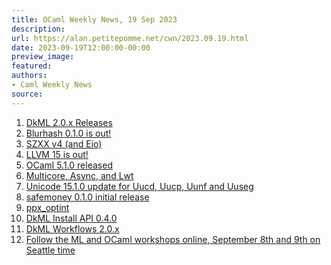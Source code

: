 ```yaml
---
title: OCaml Weekly News, 19 Sep 2023
description:
url: https://alan.petitepomme.net/cwn/2023.09.19.html
date: 2023-09-19T12:00:00-00:00
preview_image:
featured:
authors:
- Caml Weekly News
source:
---
```

    
<ol><li><a href="https://alan.petitepomme.net/cwn/2023.09.19.html#1">DkML 2.0.x Releases</a></li><li><a href="https://alan.petitepomme.net/cwn/2023.09.19.html#2">Blurhash 0.1.0 is out!</a></li><li><a href="https://alan.petitepomme.net/cwn/2023.09.19.html#3">SZXX v4 (and Eio)</a></li><li><a href="https://alan.petitepomme.net/cwn/2023.09.19.html#4">LLVM 15 is out!</a></li><li><a href="https://alan.petitepomme.net/cwn/2023.09.19.html#5">OCaml 5.1.0 released</a></li><li><a href="https://alan.petitepomme.net/cwn/2023.09.19.html#6">Multicore, Async, and Lwt</a></li><li><a href="https://alan.petitepomme.net/cwn/2023.09.19.html#7">Unicode 15.1.0 update for Uucd, Uucp, Uunf and Uuseg</a></li><li><a href="https://alan.petitepomme.net/cwn/2023.09.19.html#8">safemoney 0.1.0 initial release</a></li><li><a href="https://alan.petitepomme.net/cwn/2023.09.19.html#9">ppx_optint</a></li><li><a href="https://alan.petitepomme.net/cwn/2023.09.19.html#10">DkML Install API 0.4.0</a></li><li><a href="https://alan.petitepomme.net/cwn/2023.09.19.html#11">DkML Workflows 2.0.x</a></li><li><a href="https://alan.petitepomme.net/cwn/2023.09.19.html#12">Follow the ML and OCaml workshops online, September 8th and 9th on Seattle time</a></li></ol>

